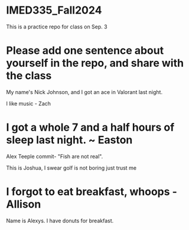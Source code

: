# IMED335_Fall2024
This is a practice repo for class on Sep. 3

# Please add one sentence about yourself in the repo, and share with the class


My name's Nick Johnson, and I got an ace in Valorant last night.

I like music - Zach




# I got a whole 7 and a half hours of sleep last night. ~ Easton



Alex Teeple commit- "Fish are not real".


This is Joshua, I swear golf is not boring just trust me

# I forgot to eat breakfast, whoops - Allison

Name is Alexys. I have donuts for breakfast.
